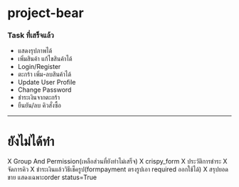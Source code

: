 # project-bear
### Task ที่เสร็จแล้ว
* แสดงรุปภาพได้
* เพิ่มสินค้า แก้ไขสินค้าได้
* Login/Register
* ตะกร้า เพิ่ม-ลบสินค้าได้
* Update User Profile
* Change Password
*  ชำระเงินจากตะกร้า
* ยืนยัน/ลบ คิวสั่งซื้อ
------
# ยังไม่ได้ทำ
X Group And Permission(เหลือส่วนที่ยังทำไม่เสร็จ)
X crispy_form
X ประวัติการชำระ
X จัดการคิว
X ชำระเงินแล้ววิธีเช็ครูป(formpayment ตรงรูปเอา required ออกใช้ได้)
X สรุปยอดขาย แสดงเฉพาะorder status=True
